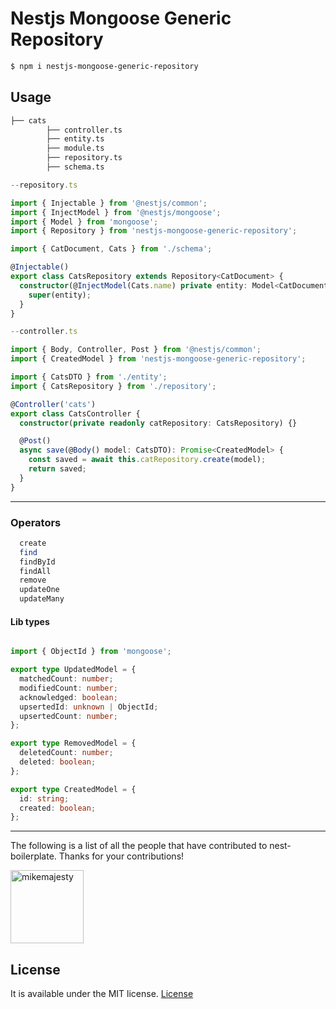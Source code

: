 # Nestjs Mongoose Generic Repository


```bash
$ npm i nestjs-mongoose-generic-repository
```

## Usage

```bash
├── cats
        ├── controller.ts
        ├── entity.ts
        ├── module.ts
        ├── repository.ts
        ├── schema.ts
```

```ts
--repository.ts

import { Injectable } from '@nestjs/common';
import { InjectModel } from '@nestjs/mongoose';
import { Model } from 'mongoose';
import { Repository } from 'nestjs-mongoose-generic-repository';

import { CatDocument, Cats } from './schema';

@Injectable()
export class CatsRepository extends Repository<CatDocument> {
  constructor(@InjectModel(Cats.name) private entity: Model<CatDocument>) {
    super(entity);
  }
}
```

```ts
--controller.ts

import { Body, Controller, Post } from '@nestjs/common';
import { CreatedModel } from 'nestjs-mongoose-generic-repository';

import { CatsDTO } from './entity';
import { CatsRepository } from './repository';

@Controller('cats')
export class CatsController {
  constructor(private readonly catRepository: CatsRepository) {}

  @Post()
  async save(@Body() model: CatsDTO): Promise<CreatedModel> {
    const saved = await this.catRepository.create(model);
    return saved;
  }
}
```

---
### Operators

```bash
  create
  find
  findById
  findAll
  remove
  updateOne
  updateMany
```
#### Lib types
```ts

import { ObjectId } from 'mongoose';

export type UpdatedModel = {
  matchedCount: number;
  modifiedCount: number;
  acknowledged: boolean;
  upsertedId: unknown | ObjectId;
  upsertedCount: number;
};

export type RemovedModel = {
  deletedCount: number;
  deleted: boolean;
};

export type CreatedModel = {
  id: string;
  created: boolean;
};

```
---

The following is a list of all the people that have contributed to nest-boilerplate. Thanks for your contributions!

[<img alt="mikemajesty" src="https://avatars1.githubusercontent.com/u/11630212?s=460&v=4&s=117" width="117">](https://github.com/mikemajesty)

## License

It is available under the MIT license.
[License](https://opensource.org/licenses/mit-license.php)